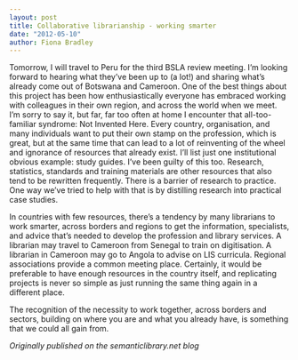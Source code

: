 ```yaml
---
layout: post
title: Collaborative librarianship - working smarter
date: "2012-05-10"
author: Fiona Bradley
---
```


Tomorrow, I will travel to Peru for the third BSLA review meeting. I’m looking forward to hearing what they’ve been up to (a lot!) and sharing what’s already come out of Botswana and Cameroon. One of the best things about this project has been how enthusiastically everyone has embraced working with colleagues in their own region, and across the world when we meet. I’m sorry to say it, but far, far too often at home I encounter that all-too-familiar syndrome: Not Invented Here. Every country, organisation, and many individuals want to put their own stamp on the profession, which is great, but at the same time that can lead to a lot of reinventing of the wheel and ignorance of resources that already exist. I’ll list just one institutional obvious example: study guides. I’ve been guilty of this too. Research, statistics, standards and training materials are other resources that also tend to be rewritten frequently. There is a barrier of research to practice. One way we’ve tried to help with that is by distilling research into practical case studies.

In countries with few resources, there’s a tendency by many librarians to work smarter, across borders and regions to get the information, specialists, and advice that’s needed to develop the profession and library services. A librarian may travel to Cameroon from Senegal to train on digitisation. A librarian in Cameroon may go to Angola to advise on LIS curricula. Regional associations provide a common meeting place. Certainly, it would be preferable to have enough resources in the country itself, and replicating projects is never so simple as just running the same thing again in a different place.

The recognition of the necessity to work together, across borders and sectors, building on where you are and what you already have, is something that we could all gain from.

_Originally published on the semanticlibrary.net blog_
